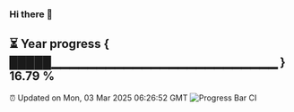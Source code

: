 ### Hi there 👋
⏳ Year progress { █████▁▁▁▁▁▁▁▁▁▁▁▁▁▁▁▁▁▁▁▁▁▁▁▁▁ } 16.79 %
---
⏰ Updated on Mon, 03 Mar 2025 06:26:52 GMT
![Progress Bar CI](https://github.com/liununu/liununu/workflows/Progress%20Bar%20CI/badge.svg)
